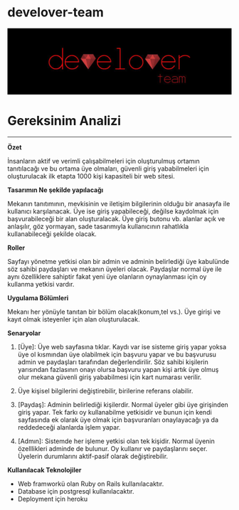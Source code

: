 # develover-team

![logo](logo.png)


# Gereksinim Analizi
--------------------
**Özet**

İnsanların aktif ve verimli çalışabilmeleri için oluşturulmuş ortamın tanıtılacağı ve bu ortama üye olmaları, güvenli giriş yababilmeleri için oluşturulacak ilk etapta 1000 kişi kapasiteli bir web sitesi.

 **Tasarımın Ne şekilde yapılacağı**
 
   Mekanın tanıtımının, mevkisinin ve iletişim bilgilerinin olduğu bir anasayfa ile kullanıcı karşılanacak. Üye ise giriş yapabileceği, değilse kaydolmak için başvurabileceği bir alan oluşturalacak. Üye giriş butonu vb. alanlar açık ve anlaşılır, göz yormayan, sade tasarımıyla kullanıcının rahatlıkla kullanabileceği şekilde olacak.

 **Roller**
 
  Sayfayı yönetme yetkisi olan bir admin ve adminin belirlediği üye kabulünde söz sahibi paydaşları ve mekanın üyeleri olacak. Paydaşlar normal üye ile aynı özelliklere sahiptir fakat yeni üye olanların oynaylanması için oy kullanma yetkisi vardır.

 **Uygulama Bölümleri**
 
Mekanı her yönüyle tanıtan bir bölüm olacak(konum,tel vs.). Üye girişi ve kayıt olmak isteyenler için alan oluşturulacak.

 **Senaryolar**
 
1. [Üye]: Üye web sayfasına tıklar. Kaydı var ise sisteme giriş yapar yoksa üye ol kısmından üye olabilmek için başvuru yapar ve bu başvurusu admin ve paydaşları tarafından değerlendirilir. Söz sahibi kişilerin yarısından fazlasının onayı olursa başvuru yapan kişi artık üye olmuş olur mekana güvenli giriş yababilmesi için kart numarası verilir.

2. Üye kişisel bilgilerini değiştirebilir, birilerine referans olabilir.
 
3. [Paydaş]: Adminin belirlediği kişilerdir. Normal üyeler gibi üye girişinden giriş yapar. Tek farkı oy kullanabilme yetkisidir ve bunun için kendi sayfasında ek olarak üye olmak için başvuranları onaylayacağı ya da reddedeceği alanlarda işlem yapar.

4. [Admın]: Sistemde her işleme yetkisi olan tek kişidir. Normal üyenin özelllikleri adminde de bulunur. Oy kullanır ve paydaşlarını seçer. Üyelerin durumlarını aktif-pasif olarak değiştirebilir.

**Kullanılacak Teknolojiler**

  - Web framworkü olan Ruby on Rails kullanılacaktır.
  - Database için postgresql kullanılacaktır.
  - Deployment için heroku 
  


